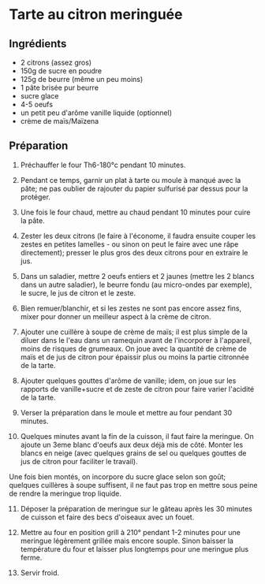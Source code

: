# Tarte au citron meringuée

## Ingrédients

- 2 citrons (assez gros)
- 150g de sucre en poudre
- 125g de beurre (même un peu moins)
- 1 pâte brisée pur beurre
- sucre glace
- 4-5 oeufs
- un petit peu d'arôme vanille liquide (optionnel)
- crème de maïs/Maïzena

## Préparation

1. Préchauffer le four Th6-180°c pendant 10 minutes.

2. Pendant ce temps, garnir un plat à tarte ou moule à manqué avec la pâte; ne pas oublier de rajouter du papier sulfurisé par dessus pour la protéger.

3. Une fois le four chaud, mettre au chaud pendant 10 minutes pour cuire la pâte.

4. Zester les deux citrons (le faire à l'économe, il faudra ensuite couper les zestes en petites lamelles - ou sinon on peut le faire avec une râpe directement); presser le plus gros des deux citrons pour en extraire le jus.

5. Dans un saladier, mettre 2 oeufs entiers et 2 jaunes (mettre les 2 blancs dans un autre saladier), le beurre fondu (au micro-ondes par exemple), le sucre, le jus de citron et le zeste.

6. Bien remuer/blanchir, et si les zestes ne sont pas encore assez fins, mixer pour donner un meilleur aspect à la crème de citron.

7. Ajouter une cuillère à soupe de crème de maïs; il est plus simple de la diluer dans le l'eau dans un ramequin avant de l'incorporer à l'appareil, moins de risques de grumeaux. 
On joue avec la quantité de crème de maïs et de jus de citron pour épaissir plus ou moins la partie citronnée de la tarte.

8. Ajouter quelques gouttes d'arôme de vanille; idem, on joue sur les rapports de vanille+sucre et de zeste de citron pour faire varier l'acidité de la tarte.

9. Verser la préparation dans le moule et mettre au four pendant 30 minutes.

10. Quelques minutes avant la fin de la cuisson, il faut faire la meringue. On ajoute un 3eme blanc d'oeufs aux deux déjà mis de côté. Monter les blancs en neige (avec quelques grains de sel ou quelques gouttes de jus de citron pour faciliter le travail).

Une fois bien montés, on incorpore du sucre glace selon son goût; quelques cuillères à soupe suffisent, il ne faut pas trop en mettre sous peine de rendre la meringue trop liquide.

11. Déposer la préparation de meringue sur le gâteau après les 30 minutes de cuisson et faire des becs d'oiseaux avec un fouet.

12. Mettre au four en position grill à 210° pendant 1-2 minutes pour une meringue légèrement grillée mais encore souple. Sinon baisser la température du four et laisser plus longtemps pour une meringue plus ferme.

13. Servir froid.